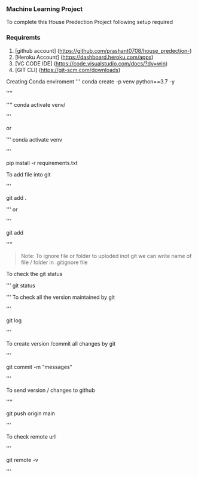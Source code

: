 ### Machine Learning Project 
To complete this House Predection Project following setup required 
### Requiremts 
1. [github account] (https://github.com/prashant0708/house_predection-)
2. [Heroku Account] (https://dashboard.heroku.com/apps)
3. [VC CODE IDE] (https://code.visualstudio.com/docs/?dv=win)
4. [GIT CLI] (https://git-scm.com/downloads)


Creating Conda enviroment 
'''
conda create -p venv python==3.7 -y

''''

''''
conda activate venv/

'''

or 

'''
conda activate venv

'''


pip install -r requirements.txt

To add file into git 

'''

git add . 

'''
or 

'''

git add <file name >

''''

> Note: To ignore file or folder to uploded inot git we can write name of file / folder in .gitignore file 

To check the git status 

'''
git status 

'''
To check all the version maintained by git 

'''

git log 

'''

To create version /commit all changes by git 

'''

git commit -m "messages"

'''

To send version / changes to github 

''''

git push origin main 

'''

To check remote url 

'''

git remote  -v

'''